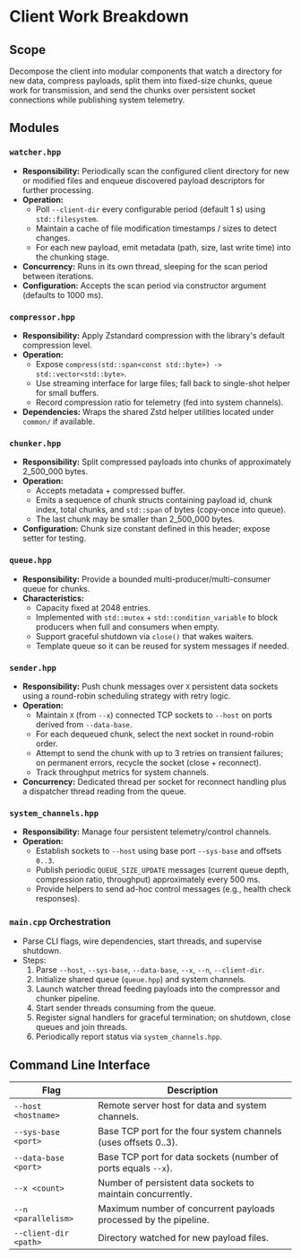 # Client Work Breakdown

## Scope
Decompose the client into modular components that watch a directory for new data, compress
payloads, split them into fixed-size chunks, queue work for transmission, and send the
chunks over persistent socket connections while publishing system telemetry.

## Modules

### `watcher.hpp`
- **Responsibility:** Periodically scan the configured client directory for new or modified
  files and enqueue discovered payload descriptors for further processing.
- **Operation:**
  - Poll `--client-dir` every configurable period (default 1 s) using `std::filesystem`.
  - Maintain a cache of file modification timestamps / sizes to detect changes.
  - For each new payload, emit metadata (path, size, last write time) into the chunking
    stage.
- **Concurrency:** Runs in its own thread, sleeping for the scan period between iterations.
- **Configuration:** Accepts the scan period via constructor argument (defaults to 1000 ms).

### `compressor.hpp`
- **Responsibility:** Apply Zstandard compression with the library's default compression level.
- **Operation:**
  - Expose `compress(std::span<const std::byte>) -> std::vector<std::byte>`.
  - Use streaming interface for large files; fall back to single-shot helper for small
    buffers.
  - Record compression ratio for telemetry (fed into system channels).
- **Dependencies:** Wraps the shared Zstd helper utilities located under `common/` if available.

### `chunker.hpp`
- **Responsibility:** Split compressed payloads into chunks of approximately 2_500_000 bytes.
- **Operation:**
  - Accepts metadata + compressed buffer.
  - Emits a sequence of chunk structs containing payload id, chunk index, total chunks, and
    `std::span` of bytes (copy-once into queue).
  - The last chunk may be smaller than 2_500_000 bytes.
- **Configuration:** Chunk size constant defined in this header; expose setter for testing.

### `queue.hpp`
- **Responsibility:** Provide a bounded multi-producer/multi-consumer queue for chunks.
- **Characteristics:**
  - Capacity fixed at 2048 entries.
  - Implemented with `std::mutex` + `std::condition_variable` to block producers when full
    and consumers when empty.
  - Support graceful shutdown via `close()` that wakes waiters.
  - Template queue so it can be reused for system messages if needed.

### `sender.hpp`
- **Responsibility:** Push chunk messages over `X` persistent data sockets using a round-robin
  scheduling strategy with retry logic.
- **Operation:**
  - Maintain `X` (from `--x`) connected TCP sockets to `--host` on ports derived from
    `--data-base`.
  - For each dequeued chunk, select the next socket in round-robin order.
  - Attempt to send the chunk with up to 3 retries on transient failures; on permanent
    errors, recycle the socket (close + reconnect).
  - Track throughput metrics for system channels.
- **Concurrency:** Dedicated thread per socket for reconnect handling plus a dispatcher thread
  reading from the queue.

### `system_channels.hpp`
- **Responsibility:** Manage four persistent telemetry/control channels.
- **Operation:**
  - Establish sockets to `--host` using base port `--sys-base` and offsets `0..3`.
  - Publish periodic `QUEUE_SIZE_UPDATE` messages (current queue depth, compression ratio,
    throughput) approximately every 500 ms.
  - Provide helpers to send ad-hoc control messages (e.g., health check responses).

### `main.cpp` Orchestration
- Parse CLI flags, wire dependencies, start threads, and supervise shutdown.
- Steps:
  1. Parse `--host`, `--sys-base`, `--data-base`, `--x`, `--n`, `--client-dir`.
  2. Initialize shared queue (`queue.hpp`) and system channels.
  3. Launch watcher thread feeding payloads into the compressor and chunker pipeline.
  4. Start sender threads consuming from the queue.
  5. Register signal handlers for graceful termination; on shutdown, close queues and join
     threads.
  6. Periodically report status via `system_channels.hpp`.

## Command Line Interface
| Flag | Description |
| --- | --- |
| `--host <hostname>` | Remote server host for data and system channels. |
| `--sys-base <port>` | Base TCP port for the four system channels (uses offsets 0..3). |
| `--data-base <port>` | Base TCP port for data sockets (number of ports equals `--x`). |
| `--x <count>` | Number of persistent data sockets to maintain concurrently. |
| `--n <parallelism>` | Maximum number of concurrent payloads processed by the pipeline. |
| `--client-dir <path>` | Directory watched for new payload files. |

